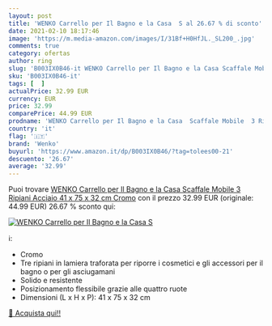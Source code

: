 ```yaml
---
layout: post
title: 'WENKO Carrello per Il Bagno e la Casa  S al 26.67 % di sconto'
date: 2021-02-10 18:17:46
image: 'https://m.media-amazon.com/images/I/31Bf+H0HfJL._SL200_.jpg'
comments: true
category: ofertas
author: ring
slug: 'B003IX0B46-it WENKO Carrello per Il Bagno e la Casa Scaffale Mobile 3...'
sku: 'B003IX0B46-it'
tags: [  ]
actualPrice: 32.99 EUR
currency: EUR
price: 32.99
comparePrice: 44.99 EUR
prodname: 'WENKO Carrello per Il Bagno e la Casa  Scaffale Mobile  3 Ripiani  Acciaio  41 x 75 x 32 cm  Cromo'
country: 'it'
flag: '🇮🇹'
brand: 'Wenko'
buyurl: 'https://www.amazon.it/dp/B003IX0B46/?tag=tolees00-21'
descuento: '26.67'
average: '32.99'
---
```


Puoi trovare [WENKO Carrello per Il Bagno e la Casa  Scaffale Mobile  3 Ripiani  Acciaio  41 x 75 x 32 cm  Cromo](https://www.amazon.it/dp/B003IX0B46/?tag=tolees00-21) con il prezzo 32.99 EUR (originale: 44.99 EUR) 26.67 % sconto qui:

[![WENKO Carrello per Il Bagno e la Casa  S](https://m.media-amazon.com/images/I/31Bf+H0HfJL._SL200_.jpg)](https://www.amazon.it/dp/B003IX0B46/?tag=tolees00-21)

ℹ️:

- Cromo
- Tre ripiani in lamiera traforata per riporre i cosmetici e gli accessori per il bagno o per gli asciugamani
- Solido e resistente
- Posizionamento flessibile grazie alle quattro ruote
- Dimensioni (L x H x P): 41 x 75 x 32 cm

[🛒 Acquista qui!!](https://www.amazon.it/dp/B003IX0B46/?tag=tolees00-21)
